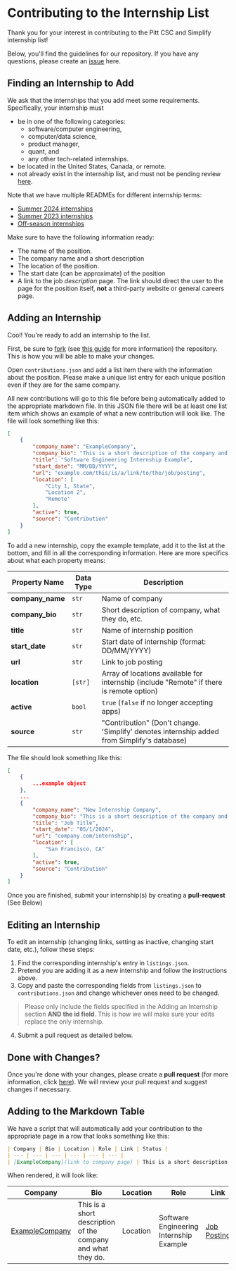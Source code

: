 # Contributing to the Internship List
Thank you for your interest in contributing to the Pitt CSC and Simplify internship list!

Below, you'll find the guidelines for our repository. If you have any questions, please create an [issue](https://github.com/pittcsc/Summer2024-Internships/issues/new) here.

## Finding an Internship to Add
We ask that the internships that you add meet some requirements. Specifically, your internship must
- be in one of the following categories:
    - software/computer engineering,
    - computer/data science,
    - product manager,
    - quant, and
    - any other tech-related internships.
- be located in the United States, Canada, or remote.
- not already exist in the internship list, and must not be pending review [here](https://github.com/pittcsc/Summer2024-Internships/pulls).

Note that we have multiple READMEs for different internship terms:
- [Summer 2024 internships](https://github.com/pittcsc/Summer2024-Internships/blob/dev/README.md)
- [Summer 2023 internships](https://github.com/pittcsc/Summer2024-Internships/blob/dev/README-2023.md)
- [Off-season internships](https://github.com/pittcsc/Summer2024-Internships/blob/dev/README-Off-Season.md)

Make sure to have the following information ready:
- The name of the position.
- The company name and a short description
- The location of the position.
- The start date (can be approximate) of the position
- A link to the job *description* page. The link should direct the user to the page for the position itself, **not** a third-party website or general careers page.

## Adding an Internship
Cool! You're ready to add an internship to the list.

First, be sure to [fork](https://github.com/pittcsc/Summer2024-Internships/fork) (see [this guide](https://docs.github.com/en/get-started/quickstart/fork-a-repo) for more information) the repository. This is how you will be able to make your changes.

Open `contributions.json` and add a list item there with the information about the position. Please make a unique list entry for each unique position even if they are for the same company.

All new contributions will go to this file before being automatically added to the appropriate markdown file. In this JSON file there will be at least one list item which shows an example of what a new contribution will look like. The file will look something like this:
```json
[
    {
        "company_name": "ExampleCompany",
        "company_bio": "This is a short description of the company and what they do.",
        "title": "Software Engineering Internship Example",
        "start_date": "MM/DD/YYYY",
        "url": "example.com/this/is/a/link/to/the/job/posting",
        "location": [
            "City 1, State",
            "Location 2",
            "Remote"
        ],
        "active": true,
        "source": "Contribution"
    }
]
```

To add a new internship, copy the example template, add it to the list at the bottom, and fill in all the corresponding information. Here are more specifics about what each property means:

| Property Name   | Data Type        | Description                                          |
| --------------- | ---------------- | ---------------------------------------------------- |
| **company_name**| `str`            | Name of company                                      |
| **company_bio** | `str`            | Short description of company, what they do, etc.     |
| **title**       | `str`            | Name of internship position                          |
| **start_date**  | `str`            | Start date of internship (format: DD/MM/YYYY)        |
| **url**         | `str`            | Link to job posting                                  |
| **location**    | `[str]`          | Array of locations available for internship (include "Remote" if there is remote option)          |
| **active**      | `bool`           | `true` (`false` if no longer accepting apps)         |
| **source**      | `str`            | "Contribution" (Don't change. 'Simplify' denotes internship added from Simplify's database)                        |

The file should look something like this:
```json
[
    {
        ...example object
    },
    ...
    {
        "company_name": "New Internship Company",
        "company_bio": "This is a short description of the company and what they do.",
        "title": "Job Title",
        "start_date": "05/1/2024",
        "url": "company.com/internship",
        "location": [
            "San Francisco, CA"
        ],
        "active": true,
        "source": "Contribution"
    }
]
```
Once you are finished, submit your internship(s) by creating a **pull-request** (See Below)

## Editing an Internship
To edit an internship (changing links, setting as inactive, changing start date, etc.), follow these steps:
1) Find the corresponding internship's entry in `listings.json`.
2) Pretend you are adding it as a new internship and follow the instructions above.
3) Copy and paste the corresponding fields from `listings.json` to `contributions.json` and change whichever ones need to be changed.
> Please only include the fields specified in the Adding an Internship section **AND the id field**. This is how we will make sure your edits replace the only internship.
4) Submit a pull request as detailed below.

## Done with Changes?
Once you're done with your changes, please create a **pull request** (for more information, click [here](https://docs.github.com/en/pull-requests/collaborating-with-pull-requests/proposing-changes-to-your-work-with-pull-requests/creating-a-pull-request)). We will review your pull request and suggest changes if necessary.

## Adding to the Markdown Table
We have a script that will automatically add your contribution to the appropriate page in a row that looks something like this:
```md
| Company | Bio | Location | Role | Link | Status |
| --- | --- | --- | --- | --- | --- |
| [ExampleCompany](link to company page) | This is a short description of the company and what they do. | Location | Software Engineering Internship Example | [Job Posting](link to job posting page) | ✅ |
```

When rendered, it will look like:

| Company | Bio | Location | Role | Link | Status |
| --- | --- | --- | --- | --- | --- |
| [ExampleCompany]() | This is a short description of the company and what they do. | Location | Software Engineering Internship Example | [Job Posting]() | ✅ |


